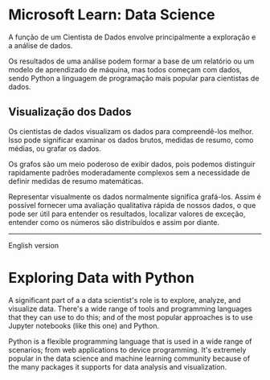 # Microsoft Learn: Data Science

A função de um Cientista de Dados envolve principalmente a exploração e a análise de dados. 

Os resultados de uma análise podem formar a base de um relatório ou um modelo de aprendizado de máquina,
mas todos começam com dados, sendo Python a linguagem de programação mais popular para cientistas de dados.

## Visualização dos Dados
Os cientistas de dados visualizam os dados para compreendê-los melhor. 
Isso pode significar examinar os dados brutos, medidas de resumo, como médias, ou grafar os dados. 

Os grafos são um meio poderoso de exibir dados, pois podemos distinguir rapidamente padrões moderadamente complexos sem a necessidade de definir medidas de resumo matemáticas.

Representar visualmente os dados normalmente significa grafá-los. Assim é possível fornecer uma avaliação qualitativa rápida de nossos dados, o que pode ser útil para entender os resultados, localizar valores de exceção, entender como os números são distribuídos e assim por diante.

---
English version
# Exploring Data with Python

A significant part of a a data scientist's role is to explore, analyze, and visualize data. 
There's a wide range of tools and programming languages that they can use to do this; and of the most popular approaches is to use Jupyter notebooks (like this one) and Python.

Python is a flexible programming language that is used in a wide range of scenarios; from web applications to device programming. It's extremely popular in the data science and machine learning community because of the many packages it supports for data analysis and visualization.

